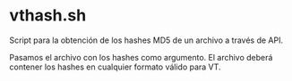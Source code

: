 # vthash.sh
Script para la obtención de los hashes MD5 de un archivo a través de API.

Pasamos el archivo con los hashes como argumento. El archivo deberá contener los hashes en cualquier formato válido para VT.
